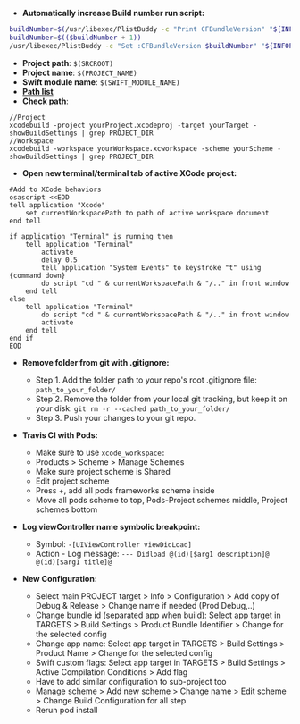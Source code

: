 
- **Automatically increase Build number run script:**
```bash
buildNumber=$(/usr/libexec/PlistBuddy -c "Print CFBundleVersion" "${INFOPLIST_FILE}")
buildNumber=$(($buildNumber + 1))
/usr/libexec/PlistBuddy -c "Set :CFBundleVersion $buildNumber" "${INFOPLIST_FILE}"
```

- **Project path**: `$(SRCROOT)`
- **Project name**: `$(PROJECT_NAME)`
- **Swift module name**: `$(SWIFT_MODULE_NAME)`
- **[Path list](https://gist.github.com/gdavis/6670468)**
- **Check path**:
```
//Project
xcodebuild -project yourProject.xcodeproj -target yourTarget -showBuildSettings | grep PROJECT_DIR
//Workspace
xcodebuild -workspace yourWorkspace.xcworkspace -scheme yourScheme -showBuildSettings | grep PROJECT_DIR
```

- **Open new terminal/terminal tab of active XCode project:**
```
#Add to XCode behaviors
osascript <<EOD
tell application "Xcode"
	set currentWorkspacePath to path of active workspace document
end tell

if application "Terminal" is running then 
    tell application "Terminal"
    	activate
		delay 0.5
        tell application "System Events" to keystroke "t" using {command down}    
        do script "cd " & currentWorkspacePath & "/.." in front window                           
    end tell                              
else                                      
    tell application "Terminal"
    	do script "cd " & currentWorkspacePath & "/.." in front window
        activate
    end tell
end if
EOD
```

- **Remove folder from git with .gitignore:**
    - Step 1. Add the folder path to your repo's root .gitignore file: `path_to_your_folder/`
    - Step 2. Remove the folder from your local git tracking, but keep it on your disk: `git rm -r --cached path_to_your_folder/`
    - Step 3. Push your changes to your git repo.

- **Travis CI with Pods:**
    - Make sure to use `xcode_workspace:`
    - Products > Scheme > Manage Schemes
    - Make sure project scheme is Shared
    - Edit project scheme
    - Press +, add all pods frameworks scheme inside
    - Move all pods scheme to top, Pods-Project schemes middle, Project schemes bottom

- **Log viewController name symbolic breakpoint:**
    - Symbol: `-[UIViewController viewDidLoad]`
    - Action - Log message: `--- Didload @(id)[$arg1 description]@ @(id)[$arg1 title]@`

- **New Configuration:**
    - Select main PROJECT target > Info > Configuration > Add copy of Debug & Release > Change name if needed (Prod Debug,..)
    - Change bundle id (separated app when build): Select app target in TARGETS > Build Settings > Product Bundle Identifier > Change for the selected config
    - Change app name: Select app target in TARGETS > Build Settings > Product Name > Change for the selected config
    - Swift custom flags:  Select app target in TARGETS > Build Settings > Active Compilation Conditions > Add flag
    - Have to add similar configuration to sub-project too
    - Manage scheme > Add new scheme > Change name > Edit scheme > Change Build Configuration for all step
    - Rerun pod install
